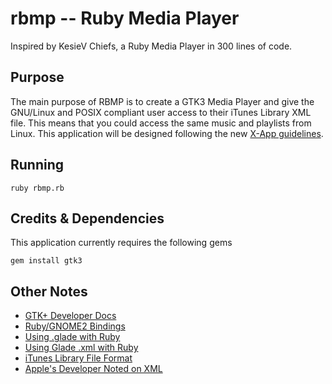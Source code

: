 # rbmp -- Ruby Media Player

Inspired by KesieV Chiefs, a Ruby Media Player in 300 lines of code.

## Purpose

The main purpose of RBMP is to create a GTK3 Media Player and give the GNU/Linux and POSIX compliant user access to their iTunes Library XML file. This means that you could access the same music and playlists from Linux. This application will be designed following the new [X-App guidelines](http://segfault.linuxmint.com/2016/02/the-first-two-x-apps-are-ready/).

## Running

`ruby rbmp.rb`

## Credits & Dependencies

This application currently requires the following gems 

`gem install gtk3`

## Other Notes
- [GTK+ Developer Docs](https://developer.gnome.org/gtk3/3.16/)
- [Ruby/GNOME2 Bindings](https://github.com/ruby-gnome2/ruby-gnome2)
- [Using .glade with Ruby](http://stackoverflow.com/questions/32116885/ruby-gtk-app-done-correctly)
- [Using Glade .xml with Ruby](https://gist.github.com/gpr/3512c3e66022249c833f)
- [iTunes Library File Format](http://fileformats.archiveteam.org/wiki/ITunes_Music_Library)
- [Apple's Developer Noted on XML](https://developer.apple.com/library/mac/documentation/Cocoa/Conceptual/PropertyLists/UnderstandXMLPlist/UnderstandXMLPlist.html)
